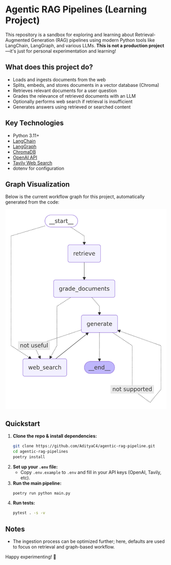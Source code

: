 # Agentic RAG Pipelines (Learning Project)

This repository is a sandbox for exploring and learning about Retrieval-Augmented Generation (RAG) pipelines using modern Python tools like LangChain, LangGraph, and various LLMs. **This is not a production project**—it's just for personal experimentation and learning!

## What does this project do?
- Loads and ingests documents from the web
- Splits, embeds, and stores documents in a vector database (Chroma)
- Retrieves relevant documents for a user question
- Grades the relevance of retrieved documents with an LLM
- Optionally performs web search if retrieval is insufficient
- Generates answers using retrieved or searched content

## Key Technologies
- Python 3.11+
- [LangChain](https://github.com/langchain-ai/langchain)
- [LangGraph](https://github.com/langchain-ai/langgraph)
- [ChromaDB](https://www.trychroma.com/)
- [OpenAI API](https://platform.openai.com/)
- [Tavily Web Search](https://python.langchain.com/docs/integrations/tools/tavily_search_api)
- dotenv for configuration

## Graph Visualization

Below is the current workflow graph for this project, automatically generated from the code:

![Agentic RAG Pipeline Graph](graph.png)

## Quickstart
1. **Clone the repo & install dependencies:**
   ```bash
   git clone https://github.com/AdityaC4/agentic-rag-pipeline.git
   cd agentic-rag-pipelines
   poetry install
   ```
2. **Set up your `.env` file:**
   - Copy `.env.example` to `.env` and fill in your API keys (OpenAI, Tavily, etc).
3. **Run the main pipeline:**
   ```bash
   poetry run python main.py
   ```
4. **Run tests:**
   ```bash
   pytest . -s -v
   ```

## Notes
- The ingestion process can be optimized further; here, defaults are used to focus on retrieval and graph-based workflow.

Happy experimenting! 🚀
